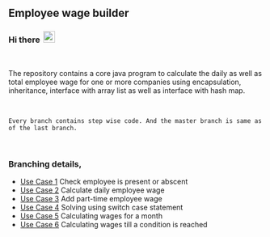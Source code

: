 ## Employee wage builder

### Hi there <img width="23px" style="margin-bottom:-2.5px; margin-left:3px;" src="https://emojipedia-us.s3.dualstack.us-west-1.amazonaws.com/thumbs/120/apple/271/waving-hand_1f44b.png" />

<br />

The repository contains a core java program to calculate the daily as well as total employee wage for one or more companies using encapsulation, inheritance, interface with array list as well as interface with hash map.
 
<br />

```
Every branch contains step wise code. And the master branch is same as of the last branch.
```

<br />

### Branching details,

- [Use Case 1](https://github.com/imatharv/Java-Employee-Wage-Calculator/tree/use-case-1 "Check employee is present or abscent") Check employee is present or abscent
- [Use Case 2](https://github.com/imatharv/Java-Employee-Wage-Calculator/tree/use-case-2 "Calculate daily employee wage") Calculate daily employee wage
- [Use Case 3](https://github.com/imatharv/Java-Employee-Wage-Calculator/tree/use-case-3 "Add part-time employee wage") Add part-time employee wage
- [Use Case 4](https://github.com/imatharv/Java-Employee-Wage-Calculator/tree/use-case-4 "Solving using switch case statement") Solving using switch case statement
- [Use Case 5](https://github.com/imatharv/Java-Employee-Wage-Calculator/tree/use-case-5 "Calculating wages for a month") Calculating wages for a month
- [Use Case 6](https://github.com/imatharv/Java-Employee-Wage-Calculator/tree/use-case-6 "Calculating wages till a condition is reached") Calculating wages till a condition is reached
